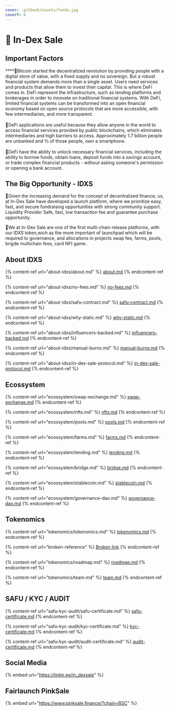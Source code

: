 ```yaml
---
cover: .gitbook/assets/fundo.jpg
coverY: 0
---
```


# 🔰 In-Dex Sale

## Important Factors

****:clap:Bitcoin started the decentralized revolution by providing people with a digital store of value, with a fixed supply and no sovereign. But a robust financial system demands more than a single asset. Users need services and products that allow them to invest their capital. This is where DeFi comes in. DeFi represent the infrastructure, such as lending platforms and brokerages in order to innovate on traditional financial systems. With DeFi, limited financial systems can be transformed into an open financial economy based on open source protocols that are more accessible, with few intermediaries, and more transparent.\
\
:clap:DeFi applications are useful because they allow anyone in the world to access financial services provided by public blockchains, which eliminates intermediaries and high barriers to access. Approximately 1.7 billion people are unbanked and ⅔ of those people, own a smartphone.\
\
:clap:DeFi have the ability to unlock necessary financial services, including the ability to borrow funds, obtain loans, deposit funds into a savings account, or trade complex financial products - without asking someone's permission or opening a bank account.

## The Big Opportunity - IDXS

:clap:Given the increasing demand for the concept of decentralized finance, us, at In-Dex Sale have developed a launch platform, where we prioritize easy, fast, and secure fundraising opportunities with strong community support. Liquidity Provider Safe, fast, low transaction fee and guarantee purchase opportunity.

:clap:We at In-Dex Sale are one of the first multi-chain release platforms, with our IDXS token,wich as the more important of launchpad which will be required to governance, and allocations in projects swap fee, farms, pools, brigde multichain fees, card NFt game.

## About IDXS

{% content-ref url="about-idxs/about.md" %}
[about.md](about-idxs/about.md)
{% endcontent-ref %}

{% content-ref url="about-idxs/no-fees.md" %}
[no-fees.md](about-idxs/no-fees.md)
{% endcontent-ref %}

{% content-ref url="about-idxs/safu-contract.md" %}
[safu-contract.md](about-idxs/safu-contract.md)
{% endcontent-ref %}

{% content-ref url="about-idxs/why-static.md" %}
[why-static.md](about-idxs/why-static.md)
{% endcontent-ref %}

{% content-ref url="about-idxs/influencers-backed.md" %}
[influencers-backed.md](about-idxs/influencers-backed.md)
{% endcontent-ref %}

{% content-ref url="about-idxs/manual-burns.md" %}
[manual-burns.md](about-idxs/manual-burns.md)
{% endcontent-ref %}

{% content-ref url="about-idxs/in-dex-sale-protocol.md" %}
[in-dex-sale-protocol.md](about-idxs/in-dex-sale-protocol.md)
{% endcontent-ref %}

## Ecossystem

{% content-ref url="ecossystem/swap-exchange.md" %}
[swap-exchange.md](ecossystem/swap-exchange.md)
{% endcontent-ref %}

{% content-ref url="ecossystem/nfts.md" %}
[nfts.md](ecossystem/nfts.md)
{% endcontent-ref %}

{% content-ref url="ecossystem/pools.md" %}
[pools.md](ecossystem/pools.md)
{% endcontent-ref %}

{% content-ref url="ecossystem/farms.md" %}
[farms.md](ecossystem/farms.md)
{% endcontent-ref %}

{% content-ref url="ecossystem/lending.md" %}
[lending.md](ecossystem/lending.md)
{% endcontent-ref %}

{% content-ref url="ecossystem/bridge.md" %}
[bridge.md](ecossystem/bridge.md)
{% endcontent-ref %}

{% content-ref url="ecossystem/stablecoin.md" %}
[stablecoin.md](ecossystem/stablecoin.md)
{% endcontent-ref %}

{% content-ref url="ecossystem/governance-dao.md" %}
[governance-dao.md](ecossystem/governance-dao.md)
{% endcontent-ref %}

## Tokenomics

{% content-ref url="tokenomics/tokenomics.md" %}
[tokenomics.md](tokenomics/tokenomics.md)
{% endcontent-ref %}

{% content-ref url="broken-reference" %}
[Broken link](broken-reference)
{% endcontent-ref %}

{% content-ref url="tokenomics/roadmap.md" %}
[roadmap.md](tokenomics/roadmap.md)
{% endcontent-ref %}

{% content-ref url="tokenomics/team.md" %}
[team.md](tokenomics/team.md)
{% endcontent-ref %}

## SAFU / KYC / AUDIT&#x20;

{% content-ref url="safu-kyc-audit/safu-certificate.md" %}
[safu-certificate.md](safu-kyc-audit/safu-certificate.md)
{% endcontent-ref %}

{% content-ref url="safu-kyc-audit/kyc-certificate.md" %}
[kyc-certificate.md](safu-kyc-audit/kyc-certificate.md)
{% endcontent-ref %}

{% content-ref url="safu-kyc-audit/audit-certificate.md" %}
[audit-certificate.md](safu-kyc-audit/audit-certificate.md)
{% endcontent-ref %}

## Social Media

{% embed url="https://linktr.ee/in_dexsale" %}

## Fairlaunch PinkSale

{% embed url="https://www.pinksale.finance/?chain=BSC" %}
